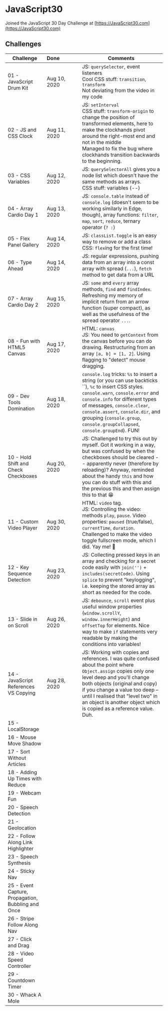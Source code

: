 ﻿# JavaScript30

Joined the JavaScript 30 Day Challenge at [https://JavaScript30.com](https://JavaScript30.com)

## Challenges

| Challenge                                          | Done&nbsp;&nbsp;&nbsp;&nbsp;&nbsp;&nbsp;&nbsp;&nbsp;&nbsp;&nbsp;&nbsp;&nbsp;&nbsp;| Comments                    |
| -------------------------------------------------- | ------------ | --------------------------- |
| 01 - JavaScript Drum Kit                           | Aug 10, 2020 | JS: `querySelector`, event listeners<br>Cool CSS stuff: `transition`, `transform`<br>Not deviating from the video in my code |
| 02 - JS and CSS Clock                              | Aug 11, 2020 | JS: `setInterval`<br>CSS stuff: `transform-origin` to change the position of transformed elements, here to make the clockhands pivot around the right-most end and not in the middle<br>Managed to fix the bug where clockhands transition backwards to the beginning. |
| 03 - CSS Variables                                 | Aug 12, 2020 | JS: `querySelectorAll` gives you a node list which doesn't have the same methods as arrays.<br>CSS stuff: variables (--) |
| 04 - Array Cardio Day 1                            | Aug 13, 2020 | JS: `console.table` instead of `console.log` (doesn't seem to be working similarly in Edge, though), array functions: `filter`, `map`, `sort`, `reduce`, ternary operator (`? :`) |
| 05 - Flex Panel Gallery                            | Aug 14, 2020 | JS: `classList.toggle` is an easy way to remove or add a class<br>CSS: `flex`ing for the first time! |
| 06 - Type Ahead                                    | Aug 14, 2020 | JS: regular expressions, pushing data from an array into a const array with spread (`...`), `fetch` method to get data from a URL |
| 07 - Array Cardio Day 2                            | Aug 15, 2020 | JS: `some` and `every` array methods, `find` and `findIndex`. Refreshing my memory of implicit return from an arrow function (super compact), as well as the usefulness of the spread operator `...`. |
| 08 - Fun with HTML5 Canvas                         | Aug 17, 2020 | HTML: `canvas`<br>JS: You need to `getContext` from the canvas before you can do drawing. Restructuring from an array `[a, b] = [1, 2]`. Using flagging to "detect" mouse dragging. |
| 09 - Dev Tools Domination                          | Aug 18, 2020 | `console.log` tricks: `%s` to insert a string (or you can use backticks \`\`), `%c` to insert CSS styles. `console.warn`, `console.error` and `console.info` for different types of messages, `console.clear`, `console.assert`, `console.dir`, and grouping (`console.group`, `console.groupCollapsed`, `console.groupEnd`). FUN! |
| 10 - Hold Shift and Check Checkboxes               | Aug 20, 2020 | JS: Challenged to try this out by myself. Got it working in a way, but was confused by when the checkboxes should be cleared -- apparently never (therefore by reloading)? Anyway, reminded about the handy `this` and how you can do stuff with this and the previous this and then assign this to that :grin: |
| 11 - Custom Video Player                           | Aug 30, 2020 | HTML: `video` tag.<br>JS: Controlling the video: methods `play`, `pause`. Video properties: `paused` (true/false), `currentTime`, `duration`. Challenged to make the video toggle fullscreen mode, which I did. Yay me! :muscle: |
| 12 - Key Sequence Detection                        | Aug 23, 2020 | JS: Collecting pressed keys in an array and checking for a secret code easily with `join('')` + `includes(secretCode)`. Using `splice` to prevent "keylogging", i.e. keeping the stored array as short as needed for the code. |
| 13 - Slide in on Scroll                            | Aug 26, 2020 | JS: `debounce`, `scroll` event plus useful window properties (`window.scrollY`, `window.innerHeight`) and `offsetTop` for elements. Nice way to make `if` statements very readable by making the conditions into variables! |
| 14 - JavaScript References VS Copying              | Aug 28, 2020 | JS: Working with copies and references. I was quite confused about the point where `Object.assign` copies only one level deep and you'll change both objects (original and copy) if you change a value too deep – until I realised that "level two" in an object is another object which is copied as a reference value. Duh. |
| 15 - LocalStorage                                  |  |  |
| 16 - Mouse Move Shadow                             |  |  |
| 17 - Sort Without Articles                         |  |  |
| 18 - Adding Up Times with Reduce                   |  |  |
| 19 - Webcam Fun                                    |  |  |
| 20 - Speech Detection                              |  |  |
| 21 - Geolocation                                   |  |  |
| 22 - Follow Along Link Highlighter                 |  |  |
| 23 - Speech Synthesis                              |  |  |
| 24 - Sticky Nav                                    |  |  |
| 25 - Event Capture, Propagation, Bubbling and Once |  |  |
| 26 - Stripe Follow Along Nav                       |  |  |
| 27 - Click and Drag                                |  |  |
| 28 - Video Speed Controller                        |  |  |
| 29 - Countdown Timer                               |  |  |
| 30 - Whack A Mole                                  |  |  |